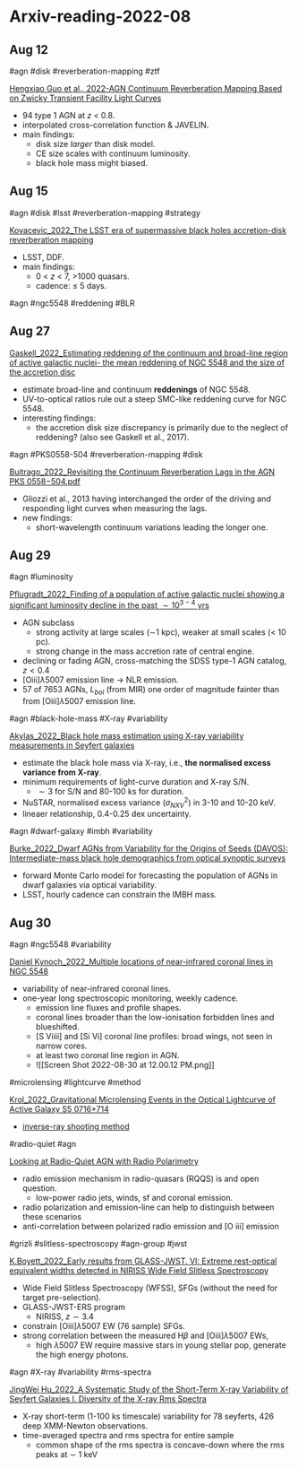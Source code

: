 # Arxiv-reading-2022-08
## Aug 12

#agn #disk #reverberation-mapping #ztf

 [Hengxiao Guo et al., 2022-AGN Continuum Reverberation Mapping Based on Zwicky Transient Facility Light Curves](https://arxiv.org/pdf/2207.06432.pdf)
- 94 type 1 AGN at $z$ < 0.8.
- interpolated cross-correlation function & JAVELIN.
- main findings:
	- disk size *larger* than disk model.
	- CE size scales with continuum luminosity.
	- black hole mass might biased.

## Aug 15

#agn #disk #lsst #reverberation-mapping #strategy

[Kovacevic_2022_The LSST era of supermassive black holes accretion-disk reverberation mapping](https://arxiv.org/pdf/2208.06203.pdf)
- LSST, DDF.
- main findings:
	- 0 < $z$ < 7, >1000 quasars.
	- cadence: $\leq$ 5 days.

#agn #ngc5548 #reddening #BLR

## Aug 27

 [Gaskell_2022_Estimating reddening of the continuum and broad-line region of active galactic nuclei- the mean reddening of NGC 5548 and the size of the accretion disc](https://arxiv.org/abs/2208.11437)
- estimate broad-line and continuum **reddenings** of NGC 5548.
- UV-to-optical ratios rule out a steep SMC-like reddening curve for NGC 5548.
- interesting findings:
	- the accretion disk size discrepancy is primarily due to the neglect of reddening? (also see Gaskell et al., 2017).

#agn #PKS0558-504 #reverberation-mapping #disk 

[Buitrago_2022_Revisiting the Continuum Reverberation Lags in the AGN PKS 0558−504.pdf](https://arxiv.org/pdf/2207.02474.pdf)
- Gliozzi et al., 2013 having interchanged the order of the driving and responding light curves when measuring the lags.
- new findings:
	- short-wavelength continuum variations leading the longer one.


## Aug 29

#agn #luminosity 

[Pflugradt_2022_Finding of a population of active galactic nuclei showing a significant luminosity decline in the past $\sim10^{3-4}$ yrs](https://arxiv.org/pdf/2208.12286.pdf)
- AGN subclass
	- strong activity at large scales ($\sim$1 kpc), weaker at small scales (< 10 pc).
	- strong change in the mass accretion rate of central engine.
- declining or fading AGN, cross-matching the SDSS type-1 AGN catalog, $z < 0.4$
- [Oiii]$\lambda5007$ emission line -> NLR emission.
- 57 of 7653 AGNs, $L_{bol}$ (from MIR) one order of magnitude fainter than from [Oiii]$\lambda5007$ emission line.

#agn #black-hole-mass #X-ray #variability

[Akylas_2022_Black hole mass estimation using X-ray variability measurements in Seyfert galaxies](https://arxiv.org/pdf/2208.12490.pdf)
- estimate the black hole mass via X-ray, i.e., **the normalised excess variance from X-ray**.
- minimum requirements of light-curve duration and X-ray S/N.
	- $\sim3$ for S/N and 80-100 ks for duration.
- NuSTAR, normalised excess variance ($\sigma^2_{NXV}$) in 3-10 and 10-20 keV.
- lineaer relationship, 0.4-0.25 dex uncertainty.

#agn #dwarf-galaxy #imbh #variability 

[Burke_2022_Dwarf AGNs from Variability for the Origins of Seeds (DAVOS): Intermediate-mass black hole demographics from optical synoptic surveys](https://arxiv.org/pdf/2207.04092.pdf)
- forward Monte Carlo model for forecasting the population of AGNs in dwarf galaxies via optical variability.
- LSST, hourly cadence can constrain the IMBH mass.

## Aug 30

#agn #ngc5548 #variability 

[Daniel Kynoch_2022_Multiple locations of near-infrared coronal lines in NGC 5548](https://arxiv.org/pdf/2208.12821.pdf)
- variability of near-infrared coronal lines.
- one-year long spectroscopic monitoring, weekly cadence.
	- emission line fluxes and profile shapes.
	- coronal lines broader than the low-ionisation forbidden lines and blueshifted.
	- [S Viiii] and [Si Vi] coronal line profiles: broad wings, not seen in narrow cores.
	- at least two coronal line region in AGN.
	- ![[Screen Shot 2022-08-30 at 12.00.12 PM.png]]

#microlensing #lightcurve #method 

[Krol_2022_Gravitational Microlensing Events in the Optical Lightcurve of Active Galaxy S5 0716+714](https://arxiv.org/pdf/2208.13185.pdf)
- [inverse-ray shooting method](https://github.com/rpoleski/MulensModel)

#radio-quiet #agn 

[Looking at Radio-Quiet AGN with Radio Polarimetry](https://arxiv.org/pdf/2201.03877.pdf)
- radio emission mechanism in radio-quasars (RQQS) is and open question.
	- low-power radio jets, winds, sf and coronal emission.
- radio polarization and emission-line can help to distinguish between these scenarios
- anti-correlation between polarized radio emission and [O iii] emission

#grizli #slitless-spectroscopy #agn-group #jwst

[K.Boyett_2022_Early results from GLASS-JWST. VI: Extreme rest-optical equivalent widths detected in NIRISS Wide Field Slitless Spectroscopy](https://arxiv.org/pdf/2207.13459.pdf)
- Wide Field Slitless Spectroscopy (WFSS), SFGs (without the need for target pre-selection).
- GLASS-JWST-ERS program
	- NIRISS, $z \sim3.4$
- constrain [Oiii]$\lambda5007$ EW (76 sample) SFGs.
- strong correlation between the measured H$\beta$ and [Oiii]$\lambda5007$ EWs,
	- high $\lambda5007$ EW require massive stars in young stellar pop, generate the high energy photons.

#agn #X-ray #variability #rms-spectra

[JingWei Hu_2022_A Systematic Study of the Short-Term X-ray Variability of Seyfert Galaxies I. Diversity of the X-ray Rms Spectra](https://arxiv.org/pdf/2208.05921.pdf)
- X-ray short-term (1-100 ks timescale) variability for 78 seyferts, 426 deep XMM-Newton observations.
- time-averaged spectra and rms spectra for entire sample
	- common shape of the rms spectra is concave-down where the rms peaks at $\sim$ 1 keV
	